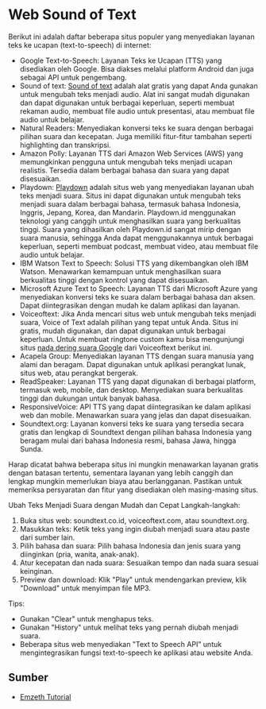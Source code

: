 Web Sound of Text
===========

Berikut ini adalah daftar beberapa situs populer yang menyediakan layanan teks ke ucapan (text-to-speech) di internet:

- Google Text-to-Speech: Layanan Teks ke Ucapan (TTS) yang disediakan oleh Google. Bisa diakses melalui platform Android dan juga sebagai API untuk pengembang.
- Sound of text: [Sound of text](https://soundoftext.or.id/) adalah alat gratis yang dapat Anda gunakan untuk mengubah teks menjadi audio. Alat ini sangat mudah digunakan dan dapat digunakan untuk berbagai keperluan, seperti membuat rekaman audio, membuat file audio untuk presentasi, atau membuat file audio untuk belajar.
- Natural Readers: Menyediakan konversi teks ke suara dengan berbagai pilihan suara dan kecepatan. Juga memiliki fitur-fitur tambahan seperti highlighting dan transkripsi.
- Amazon Polly: Layanan TTS dari Amazon Web Services (AWS) yang memungkinkan pengguna untuk mengubah teks menjadi ucapan realistis. Tersedia dalam berbagai bahasa dan suara yang dapat disesuaikan.
- Playdown: [Playdown](https://playdown.id/) adalah situs web yang menyediakan layanan ubah teks menjadi suara. Situs ini dapat digunakan untuk mengubah teks menjadi suara dalam berbagai bahasa, termasuk bahasa Indonesia, Inggris, Jepang, Korea, dan Mandarin. Playdown.id menggunakan teknologi yang canggih untuk menghasilkan suara yang berkualitas tinggi. Suara yang dihasilkan oleh Playdown.id sangat mirip dengan suara manusia, sehingga Anda dapat menggunakannya untuk berbagai keperluan, seperti membuat podcast, membuat video, atau membuat file audio untuk belajar.
- IBM Watson Text to Speech: Solusi TTS yang dikembangkan oleh IBM Watson. Menawarkan kemampuan untuk menghasilkan suara berkualitas tinggi dengan kontrol yang dapat disesuaikan.
- Microsoft Azure Text to Speech: Layanan TTS dari Microsoft Azure yang menyediakan konversi teks ke suara dalam berbagai bahasa dan aksen. Dapat diintegrasikan dengan mudah ke dalam aplikasi dan layanan.
- Voiceoftext: Jika Anda mencari situs web untuk mengubah teks menjadi suara, Voice of Text adalah pilihan yang tepat untuk Anda. Situs ini gratis, mudah digunakan, dan dapat digunakan untuk berbagai keperluan. Untuk membuat ringtone custom kamu bisa mengunjungi situs [nada dering suara Google](https://www.voiceoftext.com/ganti-nada-dering-wa-suara-google/) dari Voiceoftext berikut ini.
- Acapela Group: Menyediakan layanan TTS dengan suara manusia yang alami dan beragam. Dapat digunakan untuk aplikasi perangkat lunak, situs web, atau perangkat bergerak.
- ReadSpeaker: Layanan TTS yang dapat digunakan di berbagai platform, termasuk web, mobile, dan desktop. Menyediakan suara berkualitas tinggi dan dukungan untuk banyak bahasa.
- ResponsiveVoice: API TTS yang dapat diintegrasikan ke dalam aplikasi web dan mobile. Menawarkan suara yang jelas dan dapat disesuaikan.
- Soundtext.org: Layanan konversi teks ke suara yang tersedia secara gratis dan lengkap di Soundtext dengan pilihan bahasa Indonesia yang beragam mulai dari bahasa Indonesia resmi, bahasa Jawa, hingga Sunda.

Harap dicatat bahwa beberapa situs ini mungkin menawarkan layanan gratis dengan batasan tertentu, sementara layanan yang lebih canggih dan lengkap mungkin memerlukan biaya atau berlangganan. Pastikan untuk memeriksa persyaratan dan fitur yang disediakan oleh masing-masing situs.

Ubah Teks Menjadi Suara dengan Mudah dan Cepat
Langkah-langkah:

1. Buka situs web: soundtext.co.id, voiceoftext.com, atau soundtext.org.
2. Masukkan teks: Ketik teks yang ingin diubah menjadi suara atau paste dari sumber lain.
3. Pilih bahasa dan suara: Pilih bahasa Indonesia dan jenis suara yang diinginkan (pria, wanita, anak-anak).
4. Atur kecepatan dan nada suara: Sesuaikan tempo dan nada suara sesuai keinginan.
5. Preview dan download: Klik "Play" untuk mendengarkan preview, klik "Download" untuk menyimpan file MP3.

Tips:

- Gunakan "Clear" untuk menghapus teks.
- Gunakan "History" untuk melihat teks yang pernah diubah menjadi suara.
- Beberapa situs web menyediakan "Text to Speech API" untuk mengintegrasikan fungsi text-to-speech ke aplikasi atau website Anda.

Sumber
---------------

- [Emzeth Tutorial](https://www.emzeth.com)
